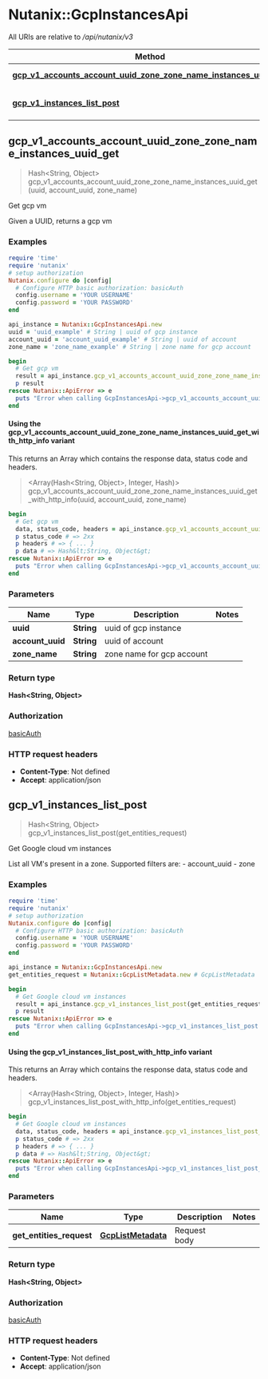 # Nutanix::GcpInstancesApi

All URIs are relative to */api/nutanix/v3*

| Method | HTTP request | Description |
| ------ | ------------ | ----------- |
| [**gcp_v1_accounts_account_uuid_zone_zone_name_instances_uuid_get**](GcpInstancesApi.md#gcp_v1_accounts_account_uuid_zone_zone_name_instances_uuid_get) | **GET** /gcp/v1/accounts/{account_uuid}/zone/{zone_name}/instances/{uuid} | Get gcp vm |
| [**gcp_v1_instances_list_post**](GcpInstancesApi.md#gcp_v1_instances_list_post) | **POST** /gcp/v1/instances/list | Get Google cloud vm instances |


## gcp_v1_accounts_account_uuid_zone_zone_name_instances_uuid_get

> Hash&lt;String, Object&gt; gcp_v1_accounts_account_uuid_zone_zone_name_instances_uuid_get(uuid, account_uuid, zone_name)

Get gcp vm

Given a UUID, returns a gcp vm

### Examples

```ruby
require 'time'
require 'nutanix'
# setup authorization
Nutanix.configure do |config|
  # Configure HTTP basic authorization: basicAuth
  config.username = 'YOUR USERNAME'
  config.password = 'YOUR PASSWORD'
end

api_instance = Nutanix::GcpInstancesApi.new
uuid = 'uuid_example' # String | uuid of gcp instance
account_uuid = 'account_uuid_example' # String | uuid of account
zone_name = 'zone_name_example' # String | zone name for gcp account

begin
  # Get gcp vm
  result = api_instance.gcp_v1_accounts_account_uuid_zone_zone_name_instances_uuid_get(uuid, account_uuid, zone_name)
  p result
rescue Nutanix::ApiError => e
  puts "Error when calling GcpInstancesApi->gcp_v1_accounts_account_uuid_zone_zone_name_instances_uuid_get: #{e}"
end
```

#### Using the gcp_v1_accounts_account_uuid_zone_zone_name_instances_uuid_get_with_http_info variant

This returns an Array which contains the response data, status code and headers.

> <Array(Hash&lt;String, Object&gt;, Integer, Hash)> gcp_v1_accounts_account_uuid_zone_zone_name_instances_uuid_get_with_http_info(uuid, account_uuid, zone_name)

```ruby
begin
  # Get gcp vm
  data, status_code, headers = api_instance.gcp_v1_accounts_account_uuid_zone_zone_name_instances_uuid_get_with_http_info(uuid, account_uuid, zone_name)
  p status_code # => 2xx
  p headers # => { ... }
  p data # => Hash&lt;String, Object&gt;
rescue Nutanix::ApiError => e
  puts "Error when calling GcpInstancesApi->gcp_v1_accounts_account_uuid_zone_zone_name_instances_uuid_get_with_http_info: #{e}"
end
```

### Parameters

| Name | Type | Description | Notes |
| ---- | ---- | ----------- | ----- |
| **uuid** | **String** | uuid of gcp instance |  |
| **account_uuid** | **String** | uuid of account |  |
| **zone_name** | **String** | zone name for gcp account |  |

### Return type

**Hash&lt;String, Object&gt;**

### Authorization

[basicAuth](../README.md#basicAuth)

### HTTP request headers

- **Content-Type**: Not defined
- **Accept**: application/json


## gcp_v1_instances_list_post

> Hash&lt;String, Object&gt; gcp_v1_instances_list_post(get_entities_request)

Get Google cloud vm instances

List all VM's present in a zone. Supported filters are: - account_uuid - zone 

### Examples

```ruby
require 'time'
require 'nutanix'
# setup authorization
Nutanix.configure do |config|
  # Configure HTTP basic authorization: basicAuth
  config.username = 'YOUR USERNAME'
  config.password = 'YOUR PASSWORD'
end

api_instance = Nutanix::GcpInstancesApi.new
get_entities_request = Nutanix::GcpListMetadata.new # GcpListMetadata | Request body

begin
  # Get Google cloud vm instances
  result = api_instance.gcp_v1_instances_list_post(get_entities_request)
  p result
rescue Nutanix::ApiError => e
  puts "Error when calling GcpInstancesApi->gcp_v1_instances_list_post: #{e}"
end
```

#### Using the gcp_v1_instances_list_post_with_http_info variant

This returns an Array which contains the response data, status code and headers.

> <Array(Hash&lt;String, Object&gt;, Integer, Hash)> gcp_v1_instances_list_post_with_http_info(get_entities_request)

```ruby
begin
  # Get Google cloud vm instances
  data, status_code, headers = api_instance.gcp_v1_instances_list_post_with_http_info(get_entities_request)
  p status_code # => 2xx
  p headers # => { ... }
  p data # => Hash&lt;String, Object&gt;
rescue Nutanix::ApiError => e
  puts "Error when calling GcpInstancesApi->gcp_v1_instances_list_post_with_http_info: #{e}"
end
```

### Parameters

| Name | Type | Description | Notes |
| ---- | ---- | ----------- | ----- |
| **get_entities_request** | [**GcpListMetadata**](GcpListMetadata.md) | Request body |  |

### Return type

**Hash&lt;String, Object&gt;**

### Authorization

[basicAuth](../README.md#basicAuth)

### HTTP request headers

- **Content-Type**: Not defined
- **Accept**: application/json


